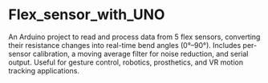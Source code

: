 # Flex_sensor_with_UNO
An Arduino project to read and process data from 5 flex sensors, converting their resistance changes into real-time bend angles (0°–90°). Includes per-sensor calibration, a moving average filter for noise reduction, and serial output. Useful for gesture control, robotics, prosthetics, and VR motion tracking applications.
